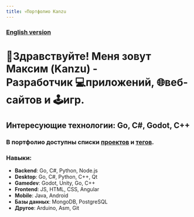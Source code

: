 ```yaml
---
title: 💀Портфолио Kanzu
---
```

### [English version](en/)

# 👋Здравствуйте! Меня зовут **Максим** (Kanzu) -<br />Разработчик 💻приложений, 🌐веб-сайтов и 🕹️игр.

## Интересующие технологии: Go, С#, Godot, С++

### В портфолио доступны списки [проектов](ru/Проекты/) и [тегов](tags/).

### Навыки:
* **Backend**: Go, C#, Python, Node.js
* **Desktop**: Go, C#, Python, C++, Qt
* **Gamedev**: Godot, Unity, Go, С++
* **Frontend**: JS, HTML, CSS, Angular
* **Mobile**: Java, Android
* **Базы данных**: MongoDB, PostgreSQL
* **Другое**: Arduino, Asm, Git
